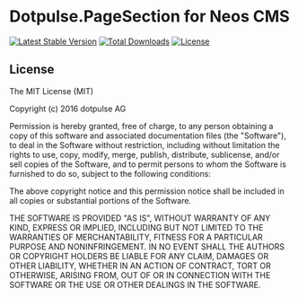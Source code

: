 Dotpulse.PageSection for Neos CMS
=================================

[![Latest Stable Version](https://poser.pugx.org/dotpulse/pagesection/v/stable)](https://packagist.org/packages/dotpulse/pagesection)
[![Total Downloads](https://poser.pugx.org/dotpulse/pagesection/downloads)](https://packagist.org/packages/dotpulse/pagesection)
[![License](https://poser.pugx.org/dotpulse/pagesection/license)](https://packagist.org/packages/dotpulse/pagesection)



License
-------
The MIT License (MIT)

Copyright (c) 2016 dotpulse AG

Permission is hereby granted, free of charge, to any person obtaining a copy
of this software and associated documentation files (the "Software"), to deal
in the Software without restriction, including without limitation the rights
to use, copy, modify, merge, publish, distribute, sublicense, and/or sell
copies of the Software, and to permit persons to whom the Software is
furnished to do so, subject to the following conditions:

The above copyright notice and this permission notice shall be included in all
copies or substantial portions of the Software.

THE SOFTWARE IS PROVIDED "AS IS", WITHOUT WARRANTY OF ANY KIND, EXPRESS OR
IMPLIED, INCLUDING BUT NOT LIMITED TO THE WARRANTIES OF MERCHANTABILITY,
FITNESS FOR A PARTICULAR PURPOSE AND NONINFRINGEMENT. IN NO EVENT SHALL THE
AUTHORS OR COPYRIGHT HOLDERS BE LIABLE FOR ANY CLAIM, DAMAGES OR OTHER
LIABILITY, WHETHER IN AN ACTION OF CONTRACT, TORT OR OTHERWISE, ARISING FROM,
OUT OF OR IN CONNECTION WITH THE SOFTWARE OR THE USE OR OTHER DEALINGS IN THE
SOFTWARE.
